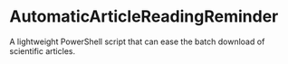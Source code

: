 # AutomaticArticleReadingReminder
A lightweight PowerShell script that can ease the batch download of scientific articles.
